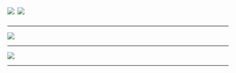 <h1>
  <img src = "https://img.shields.io/badge/%F0%9F%99%8F-Namaste-success?style=flat-square" /> 
  <img src = "https://img.shields.io/badge/%F0%9F%91%8B-Hello%20World-orange?style=flat-square" />
</h1>
<hr/>
<a href="https://github.com/anuraghazra/github-readme-stats">
  <!-- Change the `github-readme-stats.anuraghazra1.vercel.app` to `github-readme-stats.vercel.app`  -->
  <img align="center" src="https://github-readme-stats.vercel.app/api?username=anij&count_private=true&theme=onedark" />
</a>   
<hr/>
<a href="https://github.com/ryo-ma/github-profile-trophy">
  <!-- Change the `github-readme-stats.anuraghazra1.vercel.app` to `github-readme-stats.vercel.app`  -->
  <img align="center" src="https://github-profile-trophy.vercel.app/?username=anij&theme=onedark" />
</a> 
<hr/>


